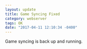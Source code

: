 ```yaml
---
layout: update
title: Game Syncing Fixed
category: webserver
tags: OK
date: "2017-04-11 12:10:34 -0400"
---
```


Game syncing is back up and running.
